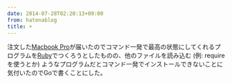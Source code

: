 ```yaml
---
date: 2014-07-28T02:20:13+09:00
from: hatenablog
title: ☀
---
```


<p>注文した<a class="keyword" href="http://d.hatena.ne.jp/keyword/Macbook%20Pro">Macbook Pro</a>が届いたのでコマンド一発で最高の状態にしてくれるプログラムを<a class="keyword" href="http://d.hatena.ne.jp/keyword/Ruby">Ruby</a>でつくろうとしたものの、他のファイルを読み込む (例: requireを使うとか) ようなプログラムだとコマンド一発でインストールできないことに気付いたのでGoで書くことにした。</p>


